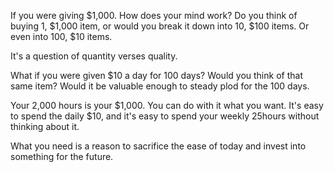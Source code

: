 If you were giving $1,000. How does your mind work? Do you think of buying 1, $1,000 item, or would you break it down into 10, $100 items. Or even into 100, $10 items.

It's a question of quantity verses quality.

What if you were given $10 a day for 100 days? Would you think of that same item?
Would it be valuable enough to steady plod for the 100 days.

Your 2,000 hours is your $1,000. You can do with it what you want.
It's easy to spend the daily $10, and it's easy to spend your weekly 25hours without thinking about it.

What you need is a reason to sacrifice the ease of today and invest into something for the future.
